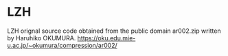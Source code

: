 # LZH
LZH orignal source code obtained from the public domain ar002.zip written by Haruhiko OKUMURA. https://oku.edu.mie-u.ac.jp/~okumura/compression/ar002/
